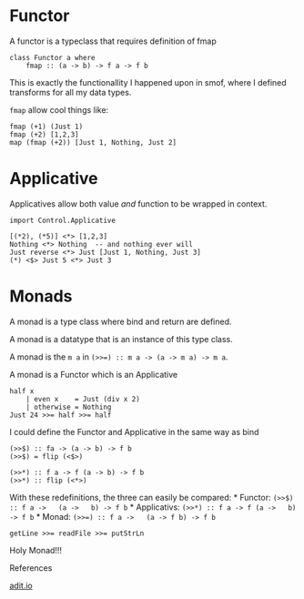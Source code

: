 # Functor

A functor is a typeclass that requires definition of fmap

```
class Functor a where
    fmap :: (a -> b) -> f a -> f b
```

This is exactly the functionallity I happened upon in smof, where I defined
transforms for all my data types.

`fmap` allow cool things like:

```
fmap (+1) (Just 1)
fmap (+2) [1,2,3]
map (fmap (+2)) [Just 1, Nothing, Just 2]
```

# Applicative

Applicatives allow both value *and* function to be wrapped in context.

```
import Control.Applicative

[(*2), (*5)] <*> [1,2,3]
Nothing <*> Nothing  -- and nothing ever will
Just reverse <*> Just [Just 1, Nothing, Just 3]
(*) <$> Just 5 <*> Just 3
```

# Monads

A monad is a type class where bind and return are defined.

A monad is a datatype that is an instance of this type class.

A monad is the `m a` in `(>>=) :: m a -> (a -> m a) -> m a`.

A monad is a Functor which is an Applicative

```
half x
    | even x    = Just (div x 2)
    | otherwise = Nothing
Just 24 >>= half >>= half
```


I could define the Functor and Applicative in the same way as bind
```
(>>$) :: fa -> (a -> b) -> f b
(>>$) = flip (<$>)

(>>*) :: f a -> f (a -> b) -> f b
(>>*) :: flip (<*>)
```

With these redefinitions, the three can easily be compared:
    * Functor:     `(>>$) :: f a ->   (a ->   b) -> f b`
    * Applicativs: `(>>*) :: f a -> f (a ->   b) -> f b`
    * Monad:       `(>>=) :: f a ->   (a -> f b) -> f b`

```
getLine >>= readFile >>= putStrLn
```

Holy Monad!!!

References

[adit.io](http://adit.io/posts/2013-04-17-functors,_applicatives,_and_monads_in_pictures.html)

